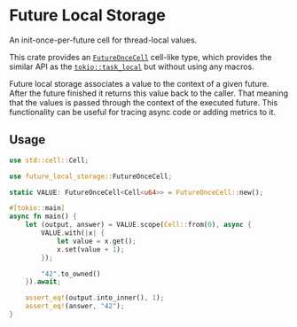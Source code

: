 # Future Local Storage

An init-once-per-future cell for thread-local values.

<!-- ANCHOR: description -->

This crate provides an [`FutureOnceCell`] cell-like type, which provides the
similar API as the [`tokio::task_local`] but without using any macros.

Future local storage associates a value to the context of a given future. After
the future finished it returns this value back to the caller. That meaning that
the values is passed through the context of the executed future. This
functionality can be useful for tracing async code or adding metrics to it.

## Usage

```rust
use std::cell::Cell;

use future_local_storage::FutureOnceCell;

static VALUE: FutureOnceCell<Cell<u64>> = FutureOnceCell::new();

#[tokio::main]
async fn main() {
    let (output, answer) = VALUE.scope(Cell::from(0), async {
        VALUE.with(|x| {
            let value = x.get();
            x.set(value + 1);
        });

        "42".to_owned()
    }).await;

    assert_eq!(output.into_inner(), 1);
    assert_eq!(answer, "42");
}
```

[`tokio::task_local`]: https://docs.rs/tokio/latest/tokio/macro.task_local.html

<!-- ANCHOR_END: description -->

[`FutureOnceCell`]: #Usage
